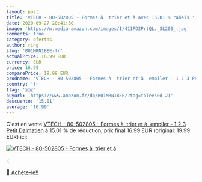 ```yaml
---
layout: post
title: 'VTECH - 80-502805 - Formes à  trier et à avec 15.01 % rabais '
date: 2020-09-27 20:41:30
image: 'https://m.media-amazon.com/images/I/411PD2PrtQL._SL200_.jpg'
comments: true
category: ofertas
author: ring
slug: 'B01MRN1BEE-fr'
actualPrice: 16.99 EUR
currency: EUR
price: 16.99
comparePrice: 19.99 EUR
prodname: 'VTECH - 80-502805 - Formes à  trier et à  empiler - 1 2 3 Petit Dalmatien'
country: 'fr'
flag: '🇫🇷'
buyurl: 'https://www.amazon.fr/dp/B01MRN1BEE/?tag=tolees0d-21'
descuento: '15.01'
average: '16.99'
---
```


C'est en vente [VTECH - 80-502805 - Formes à  trier et à  empiler - 1 2 3 Petit Dalmatien](https://www.amazon.fr/dp/B01MRN1BEE/?tag=tolees0d-21)  à  15.01 % de réduction, prix final  16.99 EUR (original: 19.99 EUR) ici:

[![VTECH - 80-502805 - Formes à  trier et à](https://m.media-amazon.com/images/I/411PD2PrtQL._SL200_.jpg)](https://www.amazon.fr/dp/B01MRN1BEE/?tag=tolees0d-21)

ℹ️:


[🛒 Achète-le!!](https://www.amazon.fr/dp/B01MRN1BEE/?tag=tolees0d-21)
